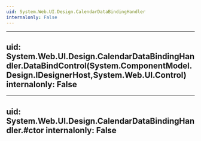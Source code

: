 ```yaml
---
uid: System.Web.UI.Design.CalendarDataBindingHandler
internalonly: False
---
```


---
uid: System.Web.UI.Design.CalendarDataBindingHandler.DataBindControl(System.ComponentModel.Design.IDesignerHost,System.Web.UI.Control)
internalonly: False
---

---
uid: System.Web.UI.Design.CalendarDataBindingHandler.#ctor
internalonly: False
---
